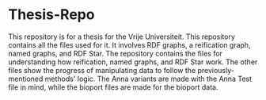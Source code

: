 # Thesis-Repo
This repository is for a thesis for the Vrije Universiteit. This repository contains all the files used for it. It involves RDF graphs, a reification graph, named graphs, and RDF Star.
The repository contains the files for understanding how reification, named graphs, and RDF Star work. The other files show the progress of manipulating data to follow the previously-mentioned methods' logic. The Anna variants are made with the Anna Test file in mind, while the bioport files are made for the bioport data.
